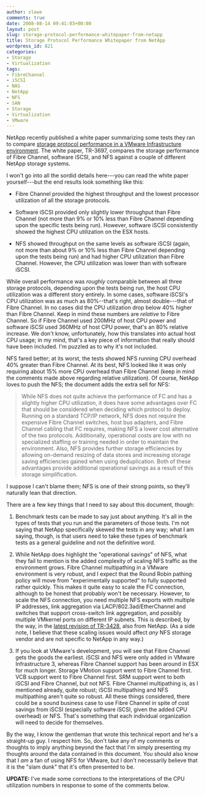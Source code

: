 ```yaml
---
author: slowe
comments: true
date: 2008-08-14 09:41:03+00:00
layout: post
slug: storage-protocol-performance-whitepaper-from-netapp
title: Storage Protocol Performance Whitepaper from NetApp
wordpress_id: 821
categories:
- Storage
- Virtualization
tags:
- FibreChannel
- iSCSI
- NAS
- NetApp
- NFS
- SAN
- Storage
- Virtualization
- VMware
---
```


NetApp recently published a white paper summarizing some tests they ran to compare [storage protocol performance in a VMware Infrastructure environment](http://media.netapp.com/documents/tr-3697.pdf). The white paper, TR-3697, compares the storage performance of Fibre Channel, software iSCSI, and NFS against a couple of different NetApp storage systems.

I won't go into all the sordid details here---you can read the white paper yourself---but the end results look something like this:

* Fibre Channel provided the highest throughput and the lowest processor utilization of all the storage protocols.

* Software iSCSI provided only slightly lower throughput than Fibre Channel (not more than 9% or 10% less than Fibre Channel depending upon the specific tests being run). However, software iSCSI consistently showed the highest CPU utilization on the ESX hosts.

* NFS showed throughput on the same levels as software iSCSI (again, not more than about 9% or 10% less than Fibre Channel depending upon the tests being run) and had higher CPU utilization than Fibre Channel. However, the CPU utilization was lower than with software iSCSI.

While overall performance was _roughly_ comparable between all three storage protocols, depending upon the tests being run, the host CPU utilization was a different story entirely. In some cases, software iSCSI's CPU utilization was as much as 80%--that's right, almost double---that of Fibre Channel. In no cases did the CPU utilization drop below 40% higher than Fibre Channel. Keep in mind these numbers are _relative_ to Fibre Channel. So if Fibre Channel used 200MHz of host CPU power and software iSCSI used 360MHz of host CPU power, that's an 80% relative increase. We don't know, unfortunately, how this translates into actual host CPU usage; in my mind, that's a key piece of information that really should have been included. I'm puzzled as to why it's not included.

NFS fared better; at its worst, the tests showed NFS running CPU overhead 40% greater than Fibre Channel. At its best, NFS looked like it was only requiring about 15% more CPU overhead than Fibre Channel (keep in mind the comments made above regarding relative utilization). Of course, NetApp loves to push the NFS; the document adds the extra sell for NFS:

>While NFS does not quite achieve the performance of FC and has a slightly higher CPU utilization, it does have some advantages over FC that should be considered when deciding which protocol to deploy. Running on a standard TCP/IP network, NFS does not require the expensive Fibre Channel switches, host bus adapters, and Fibre Channel cabling that FC requires, making NFS a lower cost alternative of the two protocols. Additionally, operational costs are low with no specialized staffing or training needed in order to maintain the environment. Also, NFS provides further storage efficiencies by allowing on-demand resizing of data stores and increasing storage saving efficiencies gained when using deduplication. Both of these advantages provide additional operational savings as a result of this storage simplification.

I suppose I can't blame them; NFS is one of their strong points, so they'll naturally lean that direction.

There are a few key things that I need to say about this document, though:

1. Benchmark tests can be made to say just about anything. It's all in the types of tests that you run and the parameters of those tests. I'm not saying that NetApp specifically skewed the tests in any way; what I am saying, though, is that users need to take these types of benchmark tests as a general guideline and not the definitive word.

2. While NetApp does highlight the "operational savings" of NFS, what they fail to mention is the added complexity of scaling NFS traffic as the environment grows. Fibre Channel multipathing in a VMware environment is very robust, and I expect that the Round Robin pathing policy will move from "experimentally supported" to fully supported rather quickly. This makes it quite easy to scale the FC connection, although to be honest that probably won't be necessary. However, to scale the NFS connection, you need multiple NFS exports with multiple IP addresses, link aggregation via LACP/802.3ad/EtherChannel and switches that support cross-switch link aggregation, and possibly multiple VMkernel ports on different IP subnets. This is described, by the way, in the [latest revision of TR-3428](http://www.netapp.com/us/library/technical-reports/tr-3428.html), also from NetApp. (As a side note, I believe that these scaling issues would affect _any_ NFS storage vendor and are not specific to NetApp in any way.)

3. If you look at VMware's development, you will see that Fibre Channel gets the goods the earliest. iSCSI and NFS were only added in VMware Infrastructure 3, whereas Fibre Channel support has been around in ESX for much longer. Storage VMotion support went to Fibre Channel first. VCB support went to Fibre Channel first. SRM support went to both iSCSI and Fibre Channel, but not NFS. Fibre Channel multipathing is, as I mentioned already, quite robust; iSCSI multipathing and NFS multipathing aren't quite so robust. All these things considered, there could be a sound business case to use Fibre Channel in spite of cost savings from iSCSI (especially software iSCSI, given the added CPU overhead) or NFS. That's something that each individual organization will need to decide for themselves.

By the way, I know the gentleman that wrote this technical report and he's a straight-up guy. I respect him. So, don't take any of my comments or thoughts to imply anything beyond the fact that I'm simply presenting my thoughts around the data contained in this document. You should also know that I _am_ a fan of using NFS for VMware, but I don't necessarily believe that it is the "slam dunk" that it's often presented to be.

**UPDATE:** I've made some corrections to the interpretations of the CPU utilization numbers in response to some of the comments below.

